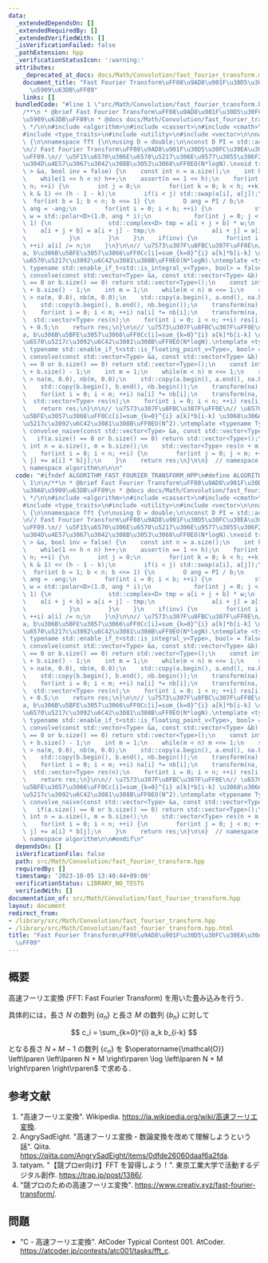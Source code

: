```yaml
---
data:
  _extendedDependsOn: []
  _extendedRequiredBy: []
  _extendedVerifiedWith: []
  _isVerificationFailed: false
  _pathExtension: hpp
  _verificationStatusIcon: ':warning:'
  attributes:
    _deprecated_at_docs: docs/Math/Convolution/fast_fourier_transform.md
    document_title: "Fast Fourier Transform\uFF08\u9AD8\u901F\u30D5\u30FC\u30EA\u30A8\
      \u5909\u63DB\uFF09"
    links: []
  bundledCode: "#line 1 \"src/Math/Convolution/fast_fourier_transform.hpp\"\n\n\n\n\
    /**\n * @brief Fast Fourier Transform\uFF08\u9AD8\u901F\u30D5\u30FC\u30EA\u30A8\
    \u5909\u63DB\uFF09\n * @docs docs/Math/Convolution/fast_fourier_transform.md\n\
    \ */\n\n#include <algorithm>\n#include <cassert>\n#include <cmath>\n#include <complex>\n\
    #include <type_traits>\n#include <utility>\n#include <vector>\n\nnamespace algorithm\
    \ {\n\nnamespace fft {\n\nusing D = double;\n\nconst D PI = std::acos(-1.0);\n\
    \n// Fast Fourier Transform\uFF08\u9AD8\u901F\u30D5\u30FC\u30EA\u30A8\u5909\u63DB\
    \uFF09.\n// \u5F15\u6570\u306E\u6570\u5217\u306E\u9577\u3055\u306F2\u306E\u3079\
    \u304D\u4E57\u3067\u3042\u308B\u3053\u3068\uFF0EO(N*logN).\nvoid transform(std::vector<std::complex<D>\
    \ > &a, bool inv = false) {\n    const int n = a.size();\n    int h = 0;  // h:=log2(n).\n\
    \    while(1 << h < n) h++;\n    assert(n == 1 << h);\n    for(int i = 0; i <\
    \ n; ++i) {\n        int j = 0;\n        for(int k = 0; k < h; ++k) j |= (i >>\
    \ k & 1) << (h - 1 - k);\n        if(i < j) std::swap(a[i], a[j]);\n    }\n  \
    \  for(int b = 1; b < n; b <<= 1) {\n        D ang = PI / b;\n        if(inv)\
    \ ang = -ang;\n        for(int i = 0; i < b; ++i) {\n            std::complex<D>\
    \ w = std::polar<D>(1.0, ang * i);\n            for(int j = 0; j < n; j += b <<\
    \ 1) {\n                std::complex<D> tmp = a[i + j + b] * w;\n            \
    \    a[i + j + b] = a[i + j] - tmp;\n                a[i + j] = a[i + j] + tmp;\n\
    \            }\n        }\n    }\n    if(inv) {\n        for(int i = 0; i < n;\
    \ ++i) a[i] /= n;\n    }\n}\n\n// \u7573\u307F\u8FBC\u307F\uFF0E\n// \u6570\u5217\
    a, b\u306B\u5BFE\u3057\u3066\uFF0Cc[i]=sum_{k=0}^{i} a[k]*b[i-k] \u3068\u306A\u308B\
    \u6570\u5217c\u3092\u6C42\u3081\u308B\uFF0EO(N*logN).\ntemplate <typename Type,\
    \ typename std::enable_if_t<std::is_integral_v<Type>, bool> = false>\nstd::vector<Type>\
    \ convolve(const std::vector<Type> &a, const std::vector<Type> &b) {\n    if(a.size()\
    \ == 0 or b.size() == 0) return std::vector<Type>();\n    const int n = a.size()\
    \ + b.size() - 1;\n    int m = 1;\n    while(m < n) m <<= 1;\n    std::vector<std::complex<D>\
    \ > na(m, 0.0), nb(m, 0.0);\n    std::copy(a.begin(), a.end(), na.begin());\n\
    \    std::copy(b.begin(), b.end(), nb.begin());\n    transform(na), transform(nb);\n\
    \    for(int i = 0; i < m; ++i) na[i] *= nb[i];\n    transform(na, true);\n  \
    \  std::vector<Type> res(n);\n    for(int i = 0; i < n; ++i) res[i] = na[i].real()\
    \ + 0.5;\n    return res;\n}\n\n// \u7573\u307F\u8FBC\u307F\uFF0E\n// \u6570\u5217\
    a, b\u306B\u5BFE\u3057\u3066\uFF0Cc[i]=sum_{k=0}^{i} a[k]*b[i-k] \u3068\u306A\u308B\
    \u6570\u5217c\u3092\u6C42\u3081\u308B\uFF0EO(N*logN).\ntemplate <typename Type,\
    \ typename std::enable_if_t<std::is_floating_point_v<Type>, bool> = false>\nstd::vector<Type>\
    \ convolve(const std::vector<Type> &a, const std::vector<Type> &b) {\n    if(a.size()\
    \ == 0 or b.size() == 0) return std::vector<Type>();\n    const int n = a.size()\
    \ + b.size() - 1;\n    int m = 1;\n    while(m < n) m <<= 1;\n    std::vector<std::complex<D>\
    \ > na(m, 0.0), nb(m, 0.0);\n    std::copy(a.begin(), a.end(), na.begin());\n\
    \    std::copy(b.begin(), b.end(), nb.begin());\n    transform(na), transform(nb);\n\
    \    for(int i = 0; i < m; ++i) na[i] *= nb[i];\n    transform(na, true);\n  \
    \  std::vector<Type> res(n);\n    for(int i = 0; i < n; ++i) res[i] = na[i].real();\n\
    \    return res;\n}\n\n// \u7573\u307F\u8FBC\u307F\uFF0E\n// \u6570\u5217a, b\u306B\
    \u5BFE\u3057\u3066\uFF0Cc[i]=sum_{k=0}^{i} a[k]*b[i-k] \u3068\u306A\u308B\u6570\
    \u5217c\u3092\u6C42\u3081\u308B\uFF0EO(N^2).\ntemplate <typename Type>\nstd::vector<Type>\
    \ convolve_naive(const std::vector<Type> &a, const std::vector<Type> &b) {\n \
    \   if(a.size() == 0 or b.size() == 0) return std::vector<Type>();\n    const\
    \ int n = a.size(), m = b.size();\n    std::vector<Type> res(n + m - 1, 0);\n\
    \    for(int i = 0; i < n; ++i) {\n        for(int j = 0; j < m; ++j) res[i +\
    \ j] += a[i] * b[j];\n    }\n    return res;\n}\n\n}  // namespace fft\n\n}  //\
    \ namespace algorithm\n\n\n"
  code: "#ifndef ALGORITHM_FAST_FOURIER_TRANSFORM_HPP\n#define ALGORITHM_FAST_FOURIER_TRANSFORM_HPP\
    \ 1\n\n/**\n * @brief Fast Fourier Transform\uFF08\u9AD8\u901F\u30D5\u30FC\u30EA\
    \u30A8\u5909\u63DB\uFF09\n * @docs docs/Math/Convolution/fast_fourier_transform.md\n\
    \ */\n\n#include <algorithm>\n#include <cassert>\n#include <cmath>\n#include <complex>\n\
    #include <type_traits>\n#include <utility>\n#include <vector>\n\nnamespace algorithm\
    \ {\n\nnamespace fft {\n\nusing D = double;\n\nconst D PI = std::acos(-1.0);\n\
    \n// Fast Fourier Transform\uFF08\u9AD8\u901F\u30D5\u30FC\u30EA\u30A8\u5909\u63DB\
    \uFF09.\n// \u5F15\u6570\u306E\u6570\u5217\u306E\u9577\u3055\u306F2\u306E\u3079\
    \u304D\u4E57\u3067\u3042\u308B\u3053\u3068\uFF0EO(N*logN).\nvoid transform(std::vector<std::complex<D>\
    \ > &a, bool inv = false) {\n    const int n = a.size();\n    int h = 0;  // h:=log2(n).\n\
    \    while(1 << h < n) h++;\n    assert(n == 1 << h);\n    for(int i = 0; i <\
    \ n; ++i) {\n        int j = 0;\n        for(int k = 0; k < h; ++k) j |= (i >>\
    \ k & 1) << (h - 1 - k);\n        if(i < j) std::swap(a[i], a[j]);\n    }\n  \
    \  for(int b = 1; b < n; b <<= 1) {\n        D ang = PI / b;\n        if(inv)\
    \ ang = -ang;\n        for(int i = 0; i < b; ++i) {\n            std::complex<D>\
    \ w = std::polar<D>(1.0, ang * i);\n            for(int j = 0; j < n; j += b <<\
    \ 1) {\n                std::complex<D> tmp = a[i + j + b] * w;\n            \
    \    a[i + j + b] = a[i + j] - tmp;\n                a[i + j] = a[i + j] + tmp;\n\
    \            }\n        }\n    }\n    if(inv) {\n        for(int i = 0; i < n;\
    \ ++i) a[i] /= n;\n    }\n}\n\n// \u7573\u307F\u8FBC\u307F\uFF0E\n// \u6570\u5217\
    a, b\u306B\u5BFE\u3057\u3066\uFF0Cc[i]=sum_{k=0}^{i} a[k]*b[i-k] \u3068\u306A\u308B\
    \u6570\u5217c\u3092\u6C42\u3081\u308B\uFF0EO(N*logN).\ntemplate <typename Type,\
    \ typename std::enable_if_t<std::is_integral_v<Type>, bool> = false>\nstd::vector<Type>\
    \ convolve(const std::vector<Type> &a, const std::vector<Type> &b) {\n    if(a.size()\
    \ == 0 or b.size() == 0) return std::vector<Type>();\n    const int n = a.size()\
    \ + b.size() - 1;\n    int m = 1;\n    while(m < n) m <<= 1;\n    std::vector<std::complex<D>\
    \ > na(m, 0.0), nb(m, 0.0);\n    std::copy(a.begin(), a.end(), na.begin());\n\
    \    std::copy(b.begin(), b.end(), nb.begin());\n    transform(na), transform(nb);\n\
    \    for(int i = 0; i < m; ++i) na[i] *= nb[i];\n    transform(na, true);\n  \
    \  std::vector<Type> res(n);\n    for(int i = 0; i < n; ++i) res[i] = na[i].real()\
    \ + 0.5;\n    return res;\n}\n\n// \u7573\u307F\u8FBC\u307F\uFF0E\n// \u6570\u5217\
    a, b\u306B\u5BFE\u3057\u3066\uFF0Cc[i]=sum_{k=0}^{i} a[k]*b[i-k] \u3068\u306A\u308B\
    \u6570\u5217c\u3092\u6C42\u3081\u308B\uFF0EO(N*logN).\ntemplate <typename Type,\
    \ typename std::enable_if_t<std::is_floating_point_v<Type>, bool> = false>\nstd::vector<Type>\
    \ convolve(const std::vector<Type> &a, const std::vector<Type> &b) {\n    if(a.size()\
    \ == 0 or b.size() == 0) return std::vector<Type>();\n    const int n = a.size()\
    \ + b.size() - 1;\n    int m = 1;\n    while(m < n) m <<= 1;\n    std::vector<std::complex<D>\
    \ > na(m, 0.0), nb(m, 0.0);\n    std::copy(a.begin(), a.end(), na.begin());\n\
    \    std::copy(b.begin(), b.end(), nb.begin());\n    transform(na), transform(nb);\n\
    \    for(int i = 0; i < m; ++i) na[i] *= nb[i];\n    transform(na, true);\n  \
    \  std::vector<Type> res(n);\n    for(int i = 0; i < n; ++i) res[i] = na[i].real();\n\
    \    return res;\n}\n\n// \u7573\u307F\u8FBC\u307F\uFF0E\n// \u6570\u5217a, b\u306B\
    \u5BFE\u3057\u3066\uFF0Cc[i]=sum_{k=0}^{i} a[k]*b[i-k] \u3068\u306A\u308B\u6570\
    \u5217c\u3092\u6C42\u3081\u308B\uFF0EO(N^2).\ntemplate <typename Type>\nstd::vector<Type>\
    \ convolve_naive(const std::vector<Type> &a, const std::vector<Type> &b) {\n \
    \   if(a.size() == 0 or b.size() == 0) return std::vector<Type>();\n    const\
    \ int n = a.size(), m = b.size();\n    std::vector<Type> res(n + m - 1, 0);\n\
    \    for(int i = 0; i < n; ++i) {\n        for(int j = 0; j < m; ++j) res[i +\
    \ j] += a[i] * b[j];\n    }\n    return res;\n}\n\n}  // namespace fft\n\n}  //\
    \ namespace algorithm\n\n#endif\n"
  dependsOn: []
  isVerificationFile: false
  path: src/Math/Convolution/fast_fourier_transform.hpp
  requiredBy: []
  timestamp: '2023-10-05 13:40:44+09:00'
  verificationStatus: LIBRARY_NO_TESTS
  verifiedWith: []
documentation_of: src/Math/Convolution/fast_fourier_transform.hpp
layout: document
redirect_from:
- /library/src/Math/Convolution/fast_fourier_transform.hpp
- /library/src/Math/Convolution/fast_fourier_transform.hpp.html
title: "Fast Fourier Transform\uFF08\u9AD8\u901F\u30D5\u30FC\u30EA\u30A8\u5909\u63DB\
  \uFF09"
---
```

## 概要

高速フーリエ変換 (FFT: Fast Fourier Transform) を用いた畳み込みを行う．

具体的には，長さ $N$ の数列 $\lbrace a_n \rbrace$ と長さ $M$ の数列 $\lbrace b_n \rbrace$ に対して

$$
c_i = \sum_{k=0}^{i} a_k b_{i-k}
$$

となる長さ $N + M - 1$ の数列 $\lbrace c_n \rbrace$ を $\operatorname{\mathcal{O}} \left\lparen \left\lparen N + M \right\rparen \log \left\lparen N + M \right\rparen \right\rparen$ で求める．


## 参考文献

1. "高速フーリエ変換". Wikipedia. <https://ja.wikipedia.org/wiki/高速フーリエ変換>.
1. AngrySadEight. "高速フーリエ変換・数論変換を改めて理解しようという話". Qiita. <https://qiita.com/AngrySadEight/items/0dfde26060daaf6a2fda>.
1. tatyam. "【競プロer向け】FFT を習得しよう！". 東京工業大学で活動するデジタル創作. <https://trap.jp/post/1386/>.
1. "競プロのための高速フーリエ変換". <https://www.creativ.xyz/fast-fourier-transform/>.


## 問題

- "C - 高速フーリエ変換". AtCoder Typical Contest 001. AtCoder. <https://atcoder.jp/contests/atc001/tasks/fft_c>.
